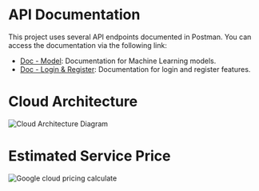 # API Documentation

This project uses several API endpoints documented in Postman. You can access the documentation via the following link:

- [Doc - Model](https://documenter.getpostman.com/view/25785249/2sAYBd8UCP): Documentation for Machine Learning models.
- [Doc - Login & Register](https://documenter.getpostman.com/view/25785249/2sAYBd8UCQ): Documentation for login and register features.

# Cloud Architecture
![Cloud Architecture Diagram](https://drive.google.com/uc?id=1qgzCd1IDm-oPikTYUUBMS3edo9SsT8Os)

# Estimated Service Price
![Google cloud pricing calculate](https://drive.google.com/uc?id=1hEeyz3KRDac56wySGndjGyfm6obl_hNa)
